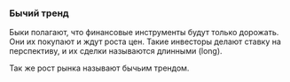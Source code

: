 ### Бычий тренд
Быки полагают, что финансовые инструменты будут только дорожать. Они их покупают и ждут роста цен. Такие инвесторы делают ставку на перспективу, и их сделки называются длинными (long).

Так же рост рынка называют бычьим трендом.